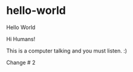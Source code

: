# hello-world
Hello World

Hi Humans!

This is a computer talking and you must listen.  :)

Change # 2
